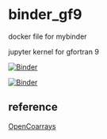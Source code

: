 # binder_gf9
docker file for mybinder 

 jupyter kernel for gfortran 9 


[![Binder](https://mybinder.org/badge_logo.svg)](https://mybinder.org/v2/gh/f66blog/binder_gf9/master?urlpath=lab)

[![Binder](https://mybinder.org/badge_logo.svg)](https://mybinder.org/v2/gh/f66blog/binder_gf9/master?urlpath=tree/examples/example.ipynb)


## reference
[OpenCoarrays](https://github.com/sourceryinstitute/OpenCoarrays)
